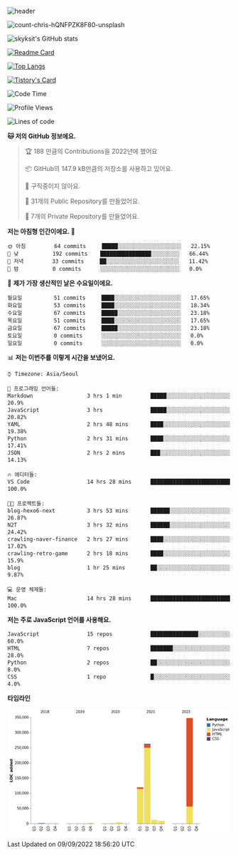 <!-- Header -->
![header](https://capsule-render.vercel.app/api?type=waving&color=auto&text=Hi%20there👋&textBg=true&animation=twinkling&fontSize=40)

<!-- title image -->
![count-chris-hQNFPZK8F80-unsplash](https://user-images.githubusercontent.com/20593462/186829883-69329c21-f07c-49b2-a545-bfd851b7c943.jpg)

<!-- github stats -->
![skyksit's GitHub stats](https://github-readme-stats.vercel.app/api?username=skyksit&show_icons=true&theme=radical)

[![Readme Card](https://github-readme-stats.vercel.app/api/pin/?username=skyksit&repo=react-native-todo-app-tdd&theme=radical)](https://github.com/skyksit/react-native-todo-app-tdd)

[![Top Langs](https://github-readme-stats.vercel.app/api/top-langs/?username=skyksit&layout=compact&theme=radical)](https://github.com/skyksit/)

[![Tistory's Card](https://github-readme-tistory-card.vercel.app/api/badge?name=skyksit&theme=kakao)](https://github.com/skyksit/)

<!--START_SECTION:waka-->
![Code Time](http://img.shields.io/badge/Code%20Time-26%20hrs%2028%20mins-blue)

![Profile Views](http://img.shields.io/badge/Profile%20Views-0-blue)

![Lines of code](https://img.shields.io/badge/%EC%A0%80%EB%8A%94%20%EC%97%AC%ED%83%9C%EA%B9%8C%EC%A7%80%20-759%20Thousand%20%EC%A4%84%EC%9D%98%20%EC%BD%94%EB%93%9C%EB%A5%BC%20%EC%9E%91%EC%84%B1%ED%96%88%EC%96%B4%EC%9A%94.-blue)

**🐱 저의 GitHub 정보에요.** 

> 🏆 188 만큼의 Contributions을 2022년에 했어요
 > 
> 📦 GitHub의 147.9 kB만큼의 저장소를 사용하고 있어요. 
 > 
> 🚫 구직중이지 않아요.
 > 
> 📜 31개의 Public Repository를 만들었어요. 
 > 
> 🔑 7개의 Private Repository를 만들었어요.  
 > 
**저는 아침형 인간이에요. 🐤** 

```text
🌞 아침         64 commits     █████░░░░░░░░░░░░░░░░░░░░   22.15% 
🌆 낮　         192 commits    ████████████████░░░░░░░░░   66.44% 
🌃 저녁         33 commits     ██░░░░░░░░░░░░░░░░░░░░░░░   11.42% 
🌙 밤　         0 commits      ░░░░░░░░░░░░░░░░░░░░░░░░░   0.0%

```
📅 **제가 가장 생산적인 날은 수요일이에요.** 

```text
월요일          51 commits     ████░░░░░░░░░░░░░░░░░░░░░   17.65% 
화요일          53 commits     ████░░░░░░░░░░░░░░░░░░░░░   18.34% 
수요일          67 commits     █████░░░░░░░░░░░░░░░░░░░░   23.18% 
목요일          51 commits     ████░░░░░░░░░░░░░░░░░░░░░   17.65% 
금요일          67 commits     █████░░░░░░░░░░░░░░░░░░░░   23.18% 
토요일          0 commits      ░░░░░░░░░░░░░░░░░░░░░░░░░   0.0% 
일요일          0 commits      ░░░░░░░░░░░░░░░░░░░░░░░░░   0.0%

```


📊 **저는 이번주를 이렇게 시간을 보냈어요.** 

```text
⌚︎ Timezone: Asia/Seoul

💬 프로그래밍 언어들: 
Markdown                 3 hrs 1 min         █████░░░░░░░░░░░░░░░░░░░░   20.9% 
JavaScript               3 hrs               █████░░░░░░░░░░░░░░░░░░░░   20.82% 
YAML                     2 hrs 48 mins       ████░░░░░░░░░░░░░░░░░░░░░   19.38% 
Python                   2 hrs 31 mins       ████░░░░░░░░░░░░░░░░░░░░░   17.41% 
JSON                     2 hrs 2 mins        ███░░░░░░░░░░░░░░░░░░░░░░   14.13%

🔥 에디터들: 
VS Code                  14 hrs 28 mins      █████████████████████████   100.0%

🐱‍💻 프로젝트들: 
blog-hexo6-next          3 hrs 53 mins       ██████░░░░░░░░░░░░░░░░░░░   26.87% 
N2T                      3 hrs 32 mins       ██████░░░░░░░░░░░░░░░░░░░   24.42% 
crawling-naver-finance   2 hrs 27 mins       ████░░░░░░░░░░░░░░░░░░░░░   17.02% 
crawling-retro-game      2 hrs 18 mins       ████░░░░░░░░░░░░░░░░░░░░░   15.9% 
blog                     1 hr 25 mins        ██░░░░░░░░░░░░░░░░░░░░░░░   9.87%

💻 운영 체제들: 
Mac                      14 hrs 28 mins      █████████████████████████   100.0%

```

**저는 주로 JavaScript 언어를 사용해요.** 

```text
JavaScript               15 repos            ███████████████░░░░░░░░░░   60.0% 
HTML                     7 repos             ███████░░░░░░░░░░░░░░░░░░   28.0% 
Python                   2 repos             ██░░░░░░░░░░░░░░░░░░░░░░░   8.0% 
CSS                      1 repo              █░░░░░░░░░░░░░░░░░░░░░░░░   4.0%

```


**타임라인**

![Chart not found](https://raw.githubusercontent.com/skyksit/skyksit/main/charts/bar_graph.png) 


 Last Updated on 09/09/2022 18:56:20 UTC
<!--END_SECTION:waka-->

<!--
**skyksit/skyksit** is a ✨ _special_ ✨ repository because its `README.md` (this file) appears on your GitHub profile.

Here are some ideas to get you started:

- 🔭 I’m currently working on ...
- 🌱 I’m currently learning ...
- 👯 I’m looking to collaborate on ...
- 🤔 I’m looking for help with ...
- 💬 Ask me about ...
- 📫 How to reach me: ...
- 😄 Pronouns: ...
- ⚡ Fun fact: ...
-->
